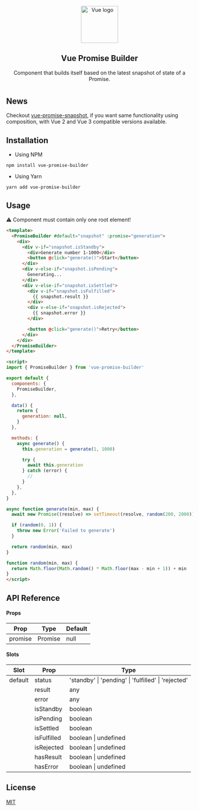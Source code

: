 <p align="center"><img width="100" height="100" src="https://vuejs.org/images/logo.png" alt="Vue logo"></p>

<h2 align="center">Vue Promise Builder</h2>

<p align="center">
  Component that builds itself based on the latest snapshot of state of a Promise.
</p>

#

## News

Checkout [vue-promise-snapshot](https://github.com/c5n8/vue-promise-snapshot), if you want same functionality using composition, with Vue 2 and Vue 3 compatible versions available.

## Installation

- Using NPM
```
npm install vue-promise-builder
```

- Using Yarn
```
yarn add vue-promise-builder
```

## Usage

⚠️ Component must contain only one root element!

```html
<template>
  <PromiseBuilder #default="snapshot" :promise="generation">
    <div>
      <div v-if="snapshot.isStandby">
        <div>Generate number 1-1000</div>
        <button @click="generate()">Start</button>
      </div>
      <div v-else-if="snapshot.isPending">
        Generating...
      </div>
      <div v-else-if="snapshot.isSettled">
        <div v-if="snapshot.isFulfilled">
          {{ snapshot.result }}
        </div>
        <div v-else-if="snapshot.isRejected">
          {{ snapshot.error }}
        </div>

        <button @click="generate()">Retry</button>
      </div>
    </div>
  </PromiseBuilder>
</template>

<script>
import { PromiseBuilder } from 'vue-promise-builder'

export default {
  components: {
    PromiseBuilder,
  },

  data() {
    return {
      generation: null,
    }
  },

  methods: {
    async generate() {
      this.generation = generate(1, 1000)

      try {
        await this.generation
      } catch (error) {
        //
      }
    },
  },
}

async function generate(min, max) {
  await new Promise((resolve) => setTimeout(resolve, random(200, 2000)))

  if (random(0, 1)) {
    throw new Error('Failed to generate')
  }

  return random(min, max)
}

function random(min, max) {
  return Math.floor(Math.random() * Math.floor(max - min + 1)) + min
}
</script>
```

## API Reference

#### Props

| Prop    | Type    | Default |
| ------- | ------- | ------- |
| promise | Promise | null    |

#### Slots

| Slot    | Prop        | Type                                                |
| ------- | ----------- | --------------------------------------------------- |
| default | status      | 'standby' \| 'pending' \| 'fulfilled' \| 'rejected' |
|         | result      | any                                                 |
|         | error       | any                                                 |
|         | isStandby   | boolean                                             |
|         | isPending   | boolean                                             |
|         | isSettled   | boolean                                             |
|         | isFulfilled | boolean \| undefined                                |
|         | isRejected  | boolean \| undefined                                |
|         | hasResult   | boolean \| undefined                                |
|         | hasError    | boolean \| undefined                                |

## License

[MIT](http://opensource.org/licenses/MIT)
